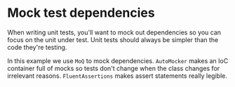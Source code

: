 Mock test dependencies
======================

When writing unit tests, you'll want to mock out dependencies so you can focus on the unit under test. Unit tests should always be simpler than the code they're testing.

In this example we use `MoQ` to mock dependencies.  `AutoMocker` makes an IoC container full of mocks so tests don't change when the class changes for irrelevant reasons.  `FluentAssertions` makes assert statements really legible.
